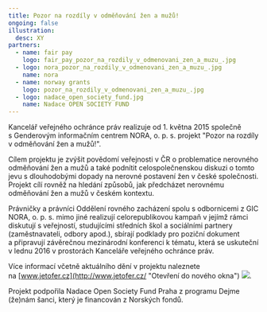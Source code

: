 ```yaml
---
title: Pozor na rozdíly v odměňování žen a mužů!
ongoing: false
illustration:
  desc: XY
partners:
  - name: fair pay
    logo: fair_pay_pozor_na_rozdily_v_odmenovani_zen_a_muzu_.jpg
  - logo: nora_pozor_na_rozdily_v_odmenovani_zen_a_muzu_.jpg
    name: nora
  - name: norway grants
    logo: pozor_na_rozdily_v_odmenovani_zen_a_muzu_.jpg
  - logo: nadace_open_society_fund.jpg
    name: Nadace OPEN SOCIETY FUND
---
```

<!--StartFragment-->

Kancelář veřejného ochránce práv realizuje od 1. května 2015 společně s Genderovým informačním centrem NORA, o. p. s. projekt "Pozor na rozdíly v odměňování žen a mužů!". 

Cílem projektu je zvýšit povědomí veřejnosti v ČR o problematice nerovného odměňování žen a mužů a také podnítit celospolečnenskou diskuzi o tomto jevu s dlouhodobými dopady na nerovné postavení žen v české společnosti. Projekt cílí rovněž na hledání způsobů, jak předcházet nerovnému odměňování žen a mužů v českém kontextu.

Právničky a právníci Oddělení rovného zacházení spolu s odbornicemi z GIC NORA, o. p. s. mimo jiné realizují celorepublikovou kampaň v jejímž rámci diskutují s veřejností, studujícími středních škol a sociálními partnery (zaměstnavateli, odbory apod.), sbírají podklady pro poziční dokument a připravují závěrečnou mezinárodní konferenci k tématu, která se uskuteční v lednu 2016 v prostorách Kanceláře veřejného ochránce práv. 

Více informací včetně aktuálního dění v projektu naleznete na [www.jetofer.cz](http://www.jetofer.cz/ "Otevření do nového okna") ![](https://www.ochrance.cz/typo3/ext/od_linkdesc/icons/external.gif).

Projekt podpořila Nadace Open Society Fund Praha z programu Dejme (že)nám šanci, který je financován z Norských fondů.

<!--EndFragment-->

![]()